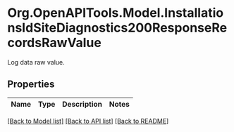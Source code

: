 # Org.OpenAPITools.Model.InstallationsIdSiteDiagnostics200ResponseRecordsRawValue
Log data raw value.

## Properties

Name | Type | Description | Notes
------------ | ------------- | ------------- | -------------

[[Back to Model list]](../../README.md#documentation-for-models) [[Back to API list]](../../README.md#documentation-for-api-endpoints) [[Back to README]](../../README.md)

